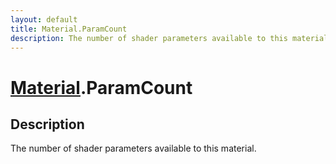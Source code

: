 ```yaml
---
layout: default
title: Material.ParamCount
description: The number of shader parameters available to this material.
---
```

# [Material]({{site.url}}/Pages/Reference/Material.html).ParamCount

## Description
The number of shader parameters available to this material.

